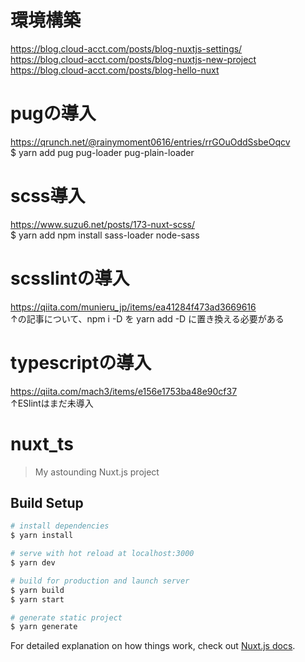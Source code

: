 # 環境構築
https://blog.cloud-acct.com/posts/blog-nuxtjs-settings/  
https://blog.cloud-acct.com/posts/blog-nuxtjs-new-project  
https://blog.cloud-acct.com/posts/blog-hello-nuxt  

# pugの導入 
https://qrunch.net/@rainymoment0616/entries/rrGOuOddSsbeOqcv  
$ yarn add pug pug-loader pug-plain-loader 
# scss導入 
https://www.suzu6.net/posts/173-nuxt-scss/  
$ yarn add npm install sass-loader node-sass
# scsslintの導入 
https://qiita.com/munieru_jp/items/ea41284f473ad3669616  
↑の記事について、npm i -D を yarn add -D に置き換える必要がある
# typescriptの導入
https://qiita.com/mach3/items/e156e1753ba48e90cf37  
↑ESlintはまだ未導入


# nuxt_ts

> My astounding Nuxt.js project

## Build Setup

```bash
# install dependencies
$ yarn install

# serve with hot reload at localhost:3000
$ yarn dev

# build for production and launch server
$ yarn build
$ yarn start

# generate static project
$ yarn generate
```

For detailed explanation on how things work, check out [Nuxt.js docs](https://nuxtjs.org).
